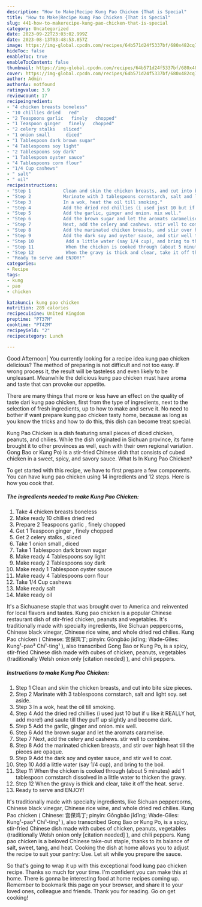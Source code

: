 ```yaml
---
description: "How to Make|Recipe Kung Pao Chicken {That is Special"
title: "How to Make|Recipe Kung Pao Chicken {That is Special"
slug: 441-how-to-makerecipe-kung-pao-chicken-that-is-special
category: Uncategorized
date: 2023-09-22T23:03:02.999Z
date: 2023-08-13T03:48:53.857Z
image: https://img-global.cpcdn.com/recipes/64b571d24f5337bf/680x482cq70/kung-pao-chicken-recipe-main-photo.jpg
hideToc: false
enableToc: true
enableTocContent: false
thumbnail: https://img-global.cpcdn.com/recipes/64b571d24f5337bf/680x482cq70/kung-pao-chicken-recipe-main-photo.jpg
cover: https://img-global.cpcdn.com/recipes/64b571d24f5337bf/680x482cq70/kung-pao-chicken-recipe-main-photo.jpg
author: Admin
authorAv: notfound
ratingvalue: 3.9
reviewcount: 17
recipeingredient:
- "4 chicken breasts boneless"
- "10 chillies dried   red"
- "2 Teaspoons garlic   finely   chopped"
- "1 Teaspoon ginger   finely   chopped"
- "2 celery stalks   sliced"
- "1 onion small      diced"
- "1 Tablespoon dark brown sugar"
- "4 Tablespoons soy light"
- "2 Tablespoons soy dark"
- "1 Tablespoon oyster sauce"
- "4 Tablespoons corn flour"
- "1/4 Cup cashews"
- " salt"
- " oil"
recipeinstructions:
- "Step 1            Clean and skin the chicken breasts, and cut into bite size pieces."
- "Step 2            Marinate with 3 tablespoons cornstarch, salt and light soy. set aside."
- "Step 3            In a wok, heat the oil till smoking."
- "Step 4            Add the dried red chillies (i used just 10 but if u like it REALLY hot, add more!) and saute till they puff up slightly and become dark."
- "Step 5            Add the garlic, ginger and onion. mix well."
- "Step 6            Add the brown sugar and let the aromats caramelise."
- "Step 7            Next, add the celery and cashews. stir well to combine."
- "Step 8            Add the marinated chicken breasts, and stir over high heat till the pieces are opaque."
- "Step 9            Add the dark soy and oyster sauce, and stir well to coat."
- "Step 10            Add a little water (say 1/4 cup), and bring to the boil."
- "Step 11            When the chicken is cooked through (about 5 minutes) add 1 tablespoon cornstarch dissolved in a little water to thicken the gravy."
- "Step 12            When the gravy is thick and clear, take it off the heat. serve."
- "Ready to serve and ENJOY!"
categories:
- Recipe
tags:
- kung
- pao
- chicken

katakunci: kung pao chicken 
nutrition: 289 calories
recipecuisine: United Kingdom
preptime: "PT37M"
cooktime: "PT42M"
recipeyield: "2"
recipecategory: Lunch

---
```



Good Afternoon| You currently looking for a recipe idea kung pao chicken delicious? The method of preparing is not difficult and not too easy. If wrong process it, the result will be tasteless and even likely to be unpleasant. Meanwhile the delicious kung pao chicken must have aroma and taste that can provoke our appetite.






There are many things that more or less have an effect on the quality of taste dari kung pao chicken, first from the type of ingredients, next to the selection of fresh ingredients, up to how to make and serve it. No need to bother if want prepare kung pao chicken tasty home, because as long as you know the tricks and how to do this, this dish can become treat special.


Kung Pao Chicken is a dish featuring small pieces of diced chicken, peanuts, and chilies. While the dish originated in Sichuan province, its fame brought it to other provinces as well, each with their own regional variation. Gong Bao or Kung Po) is a stir-fried Chinese dish that consists of cubed chicken in a sweet, spicy, and savory sauce. What Is In Kung Pao Chicken?


To get started with this recipe, we have to first prepare a few components. You can have kung pao chicken using 14 ingredients and 12 steps. Here is how you cook that.

<!--inarticleads1-->

##### The ingredients needed to make Kung Pao Chicken:

1. Take 4 chicken breasts boneless
1. Make ready 10 chillies dried   red
1. Prepare 2 Teaspoons garlic ,  finely   chopped
1. Get 1 Teaspoon ginger ,  finely   chopped
1. Get 2 celery stalks ,  sliced
1. Take 1 onion small    ,  diced
1. Take 1 Tablespoon dark brown sugar
1. Make ready 4 Tablespoons soy light
1. Make ready 2 Tablespoons soy dark
1. Make ready 1 Tablespoon oyster sauce
1. Make ready 4 Tablespoons corn flour
1. Take 1/4 Cup cashews
1. Make ready  salt
1. Make ready  oil


It&#39;s a Sichuanese staple that was brought over to America and reinvented for local flavors and tastes. Kung pao chicken is a popular Chinese restaurant dish of stir-fried chicken, peanuts and vegetables. It&#39;s traditionally made with specialty ingredients, like Sichuan peppercorns, Chinese black vinegar, Chinese rice wine, and whole dried red chilies. Kung Pao chicken ( Chinese: 宫保鸡丁; pinyin: Gōngbǎo jīdīng; Wade-Giles: Kung¹-pao³ Chi¹-ting¹ ), also transcribed Gong Bao or Kung Po, is a spicy, stir-fried Chinese dish made with cubes of chicken, peanuts, vegetables (traditionally Welsh onion only [citation needed] ), and chili peppers. 

<!--inarticleads2-->

##### Instructions to make Kung Pao Chicken:

1. Step 1            Clean and skin the chicken breasts, and cut into bite size pieces.
1. Step 2            Marinate with 3 tablespoons cornstarch, salt and light soy. set aside.
1. Step 3            In a wok, heat the oil till smoking.
1. Step 4            Add the dried red chillies (i used just 10 but if u like it REALLY hot, add more!) and saute till they puff up slightly and become dark.
1. Step 5            Add the garlic, ginger and onion. mix well.
1. Step 6            Add the brown sugar and let the aromats caramelise.
1. Step 7            Next, add the celery and cashews. stir well to combine.
1. Step 8            Add the marinated chicken breasts, and stir over high heat till the pieces are opaque.
1. Step 9            Add the dark soy and oyster sauce, and stir well to coat.
1. Step 10            Add a little water (say 1/4 cup), and bring to the boil.
1. Step 11            When the chicken is cooked through (about 5 minutes) add 1 tablespoon cornstarch dissolved in a little water to thicken the gravy.
1. Step 12            When the gravy is thick and clear, take it off the heat. serve.
1. Ready to serve and ENJOY!

It&#39;s traditionally made with specialty ingredients, like Sichuan peppercorns, Chinese black vinegar, Chinese rice wine, and whole dried red chilies. Kung Pao chicken ( Chinese: 宫保鸡丁; pinyin: Gōngbǎo jīdīng; Wade-Giles: Kung¹-pao³ Chi¹-ting¹ ), also transcribed Gong Bao or Kung Po, is a spicy, stir-fried Chinese dish made with cubes of chicken, peanuts, vegetables (traditionally Welsh onion only [citation needed] ), and chili peppers. Kung pao chicken is a beloved Chinese take-out staple, thanks to its balance of salt, sweet, tang, and heat. Cooking the dish at home allows you to adjust the recipe to suit your pantry: Use. Let sit while you prepare the sauce. 

So that's going to wrap it up with this exceptional food kung pao chicken recipe. Thanks so much for your time. I'm confident you can make this at home. There is gonna be interesting food at home recipes coming up. Remember to bookmark this page on your browser, and share it to your loved ones, colleague and friends. Thank you for reading. Go on get cooking!
